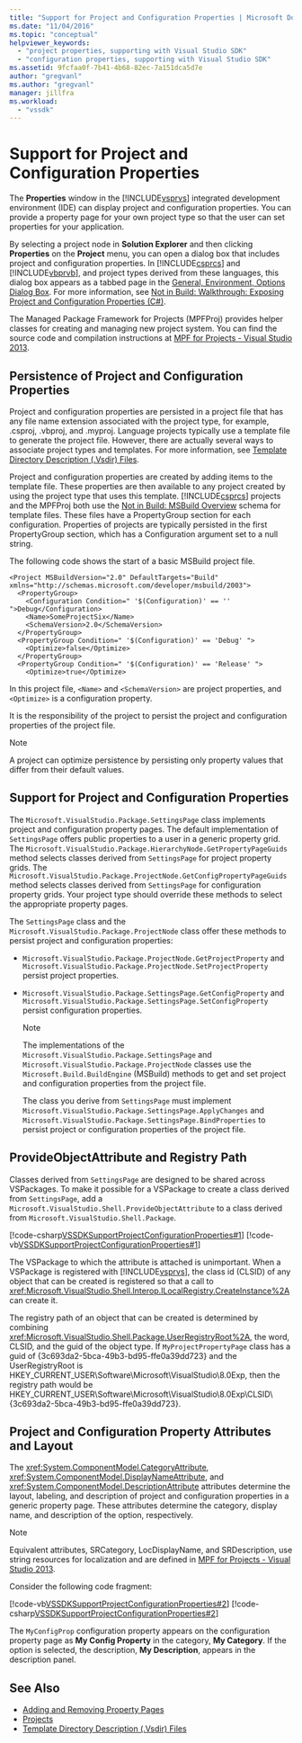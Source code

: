 ```yaml
---
title: "Support for Project and Configuration Properties | Microsoft Docs"
ms.date: "11/04/2016"
ms.topic: "conceptual"
helpviewer_keywords:
  - "project properties, supporting with Visual Studio SDK"
  - "configuration properties, supporting with Visual Studio SDK"
ms.assetid: 9fcfaa0f-7b41-4b68-82ec-7a151dca5d7e
author: "gregvanl"
ms.author: "gregvanl"
manager: jillfra
ms.workload:
  - "vssdk"
---
```

# Support for Project and Configuration Properties
The **Properties** window in the [!INCLUDE[vsprvs](../../code-quality/includes/vsprvs_md.md)] integrated development environment (IDE) can display project and configuration properties. You can provide a property page for your own project type so that the user can set properties for your application.

 By selecting a project node in **Solution Explorer** and then clicking **Properties** on the **Project** menu, you can open a dialog box that includes project and configuration properties. In [!INCLUDE[csprcs](../../data-tools/includes/csprcs_md.md)] and [!INCLUDE[vbprvb](../../code-quality/includes/vbprvb_md.md)], and project types derived from these languages, this dialog box appears as a tabbed page in the [General, Environment, Options Dialog Box](../../ide/reference/general-environment-options-dialog-box.md). For more information, see [Not in Build: Walkthrough: Exposing Project and Configuration Properties (C#)](https://msdn.microsoft.com/library/d850d63b-25e2-4505-9f3d-eb038d7c1d0e).

 The Managed Package Framework for Projects (MPFProj) provides helper classes for creating and managing new project system. You can find the source code and compilation instructions at [MPF for Projects - Visual Studio 2013](https://github.com/tunnelvisionlabs/MPFProj10).

## Persistence of Project and Configuration Properties
 Project and configuration properties are persisted in a project file that has any file name extension associated with the project type, for example, .csproj, .vbproj, and .myproj. Language projects typically use a template file to generate the project file. However, there are actually several ways to associate project types and templates. For more information, see [Template Directory Description (.Vsdir) Files](../../extensibility/internals/template-directory-description-dot-vsdir-files.md).

 Project and configuration properties are created by adding items to the template file. These properties are then available to any project created by using the project type that uses this template. [!INCLUDE[csprcs](../../data-tools/includes/csprcs_md.md)] projects and the MPFProj both use the [Not in Build: MSBuild Overview](/previous-versions/visualstudio/visual-studio-2008/ms171452(v=vs.90)) schema for template files. These files have a PropertyGroup section for each configuration. Properties of projects are typically persisted in the first PropertyGroup section, which has a Configuration argument set to a null string.

 The following code shows the start of a basic MSBuild project file.

```
<Project MSBuildVersion="2.0" DefaultTargets="Build" xmlns="http://schemas.microsoft.com/developer/msbuild/2003">
  <PropertyGroup>
    <Configuration Condition=" '$(Configuration)' == '' ">Debug</Configuration>
    <Name>SomeProjectSix</Name>
    <SchemaVersion>2.0</SchemaVersion>
  </PropertyGroup>
  <PropertyGroup Condition=" '$(Configuration)' == 'Debug' ">
    <Optimize>false</Optimize>
  </PropertyGroup>
  <PropertyGroup Condition=" '$(Configuration)' == 'Release' ">
    <Optimize>true</Optimize>
```

 In this project file, `<Name>` and `<SchemaVersion>` are project properties, and `<Optimize>` is a configuration property.

 It is the responsibility of the project to persist the project and configuration properties of the project file.

> [!NOTE]
>  A project can optimize persistence by persisting only property values that differ from their default values.

## Support for Project and Configuration Properties
 The `Microsoft.VisualStudio.Package.SettingsPage` class implements project and configuration property pages. The default implementation of `SettingsPage` offers public properties to a user in a generic property grid. The `Microsoft.VisualStudio.Package.HierarchyNode.GetPropertyPageGuids` method selects classes derived from `SettingsPage` for project property grids. The `Microsoft.VisualStudio.Package.ProjectNode.GetConfigPropertyPageGuids` method selects classes derived from `SettingsPage` for configuration property grids. Your project type should override these methods to select the appropriate property pages.

 The `SettingsPage` class and the `Microsoft.VisualStudio.Package.ProjectNode` class offer these methods to persist project and configuration properties:

- `Microsoft.VisualStudio.Package.ProjectNode.GetProjectProperty` and `Microsoft.VisualStudio.Package.ProjectNode.SetProjectProperty` persist project properties.

- `Microsoft.VisualStudio.Package.SettingsPage.GetConfigProperty` and `Microsoft.VisualStudio.Package.SettingsPage.SetConfigProperty` persist configuration properties.

  > [!NOTE]
  >  The implementations of the `Microsoft.VisualStudio.Package.SettingsPage` and `Microsoft.VisualStudio.Package.ProjectNode` classes use the `Microsoft.Build.BuildEngine` (MSBuild) methods to get and set project and configuration properties from the project file.

  The class you derive from `SettingsPage` must implement `Microsoft.VisualStudio.Package.SettingsPage.ApplyChanges` and `Microsoft.VisualStudio.Package.SettingsPage.BindProperties` to persist project or configuration properties of the project file.

## ProvideObjectAttribute and Registry Path
 Classes derived from `SettingsPage` are designed to be shared across VSPackages. To make it possible for a VSPackage to create a class derived from `SettingsPage`, add a `Microsoft.VisualStudio.Shell.ProvideObjectAttribute` to a class derived from `Microsoft.VisualStudio.Shell.Package`.

 [!code-csharp[VSSDKSupportProjectConfigurationProperties#1](../../extensibility/internals/codesnippet/CSharp/support-for-project-and-configuration-properties_1.cs)]
 [!code-vb[VSSDKSupportProjectConfigurationProperties#1](../../extensibility/internals/codesnippet/VisualBasic/support-for-project-and-configuration-properties_1.vb)]

 The VSPackage to which the attribute is attached is unimportant. When a VSPackage is registered with [!INCLUDE[vsprvs](../../code-quality/includes/vsprvs_md.md)], the class id (CLSID) of any object that can be created is registered so that a call to <xref:Microsoft.VisualStudio.Shell.Interop.ILocalRegistry.CreateInstance%2A> can create it.

 The registry path of an object that can be created is determined by combining <xref:Microsoft.VisualStudio.Shell.Package.UserRegistryRoot%2A>, the word, CLSID, and the guid of the object type. If `MyProjectPropertyPage` class has a guid of {3c693da2-5bca-49b3-bd95-ffe0a39dd723} and the UserRegistryRoot is HKEY_CURRENT_USER\Software\Microsoft\VisualStudio\8.0Exp, then the registry path would be HKEY_CURRENT_USER\Software\Microsoft\VisualStudio\8.0Exp\CLSID\\{3c693da2-5bca-49b3-bd95-ffe0a39dd723}.

## Project and Configuration Property Attributes and Layout
 The <xref:System.ComponentModel.CategoryAttribute>, <xref:System.ComponentModel.DisplayNameAttribute>, and <xref:System.ComponentModel.DescriptionAttribute> attributes determine the layout, labeling, and description of project and configuration properties in a generic property page. These attributes determine the category, display name, and description of the option, respectively.

> [!NOTE]
>  Equivalent attributes, SRCategory, LocDisplayName, and SRDescription, use string resources for localization and are defined in [MPF for Projects - Visual Studio 2013](https://github.com/tunnelvisionlabs/MPFProj10).

 Consider the following code fragment:

 [!code-vb[VSSDKSupportProjectConfigurationProperties#2](../../extensibility/internals/codesnippet/VisualBasic/support-for-project-and-configuration-properties_2.vb)]
 [!code-csharp[VSSDKSupportProjectConfigurationProperties#2](../../extensibility/internals/codesnippet/CSharp/support-for-project-and-configuration-properties_2.cs)]

 The `MyConfigProp` configuration property appears on the configuration property page as **My Config Property** in the category, **My Category**. If the option is selected, the description, **My Description**, appears in the description panel.

## See Also
- [Adding and Removing Property Pages](../../extensibility/adding-and-removing-property-pages.md)
- [Projects](../../extensibility/internals/projects.md)
- [Template Directory Description (.Vsdir) Files](../../extensibility/internals/template-directory-description-dot-vsdir-files.md)
